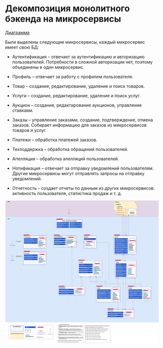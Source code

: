# Декомпозиция монолитного бэкенда на микросервисы

[Диаграмма](https://viewer.diagrams.net/?tags=%7B%7D&lightbox=1&highlight=0000ff&edit=_blank&layers=1&nav=1&title=task-2.drawio#Uhttps%3A%2F%2Fdrive.google.com%2Fuc%3Fid%3D1_5yk4_WBVlcXNS9rCK4sVN7Mu6VsQ-eV%26export%3Ddownload)

Были выделены следующие микросервисы, каждый микросервис имеет свою БД:

* Аутентификация – отвечает за аутентификацию и авторизацию пользователей. Потребности в сложной авторизации нет,
  поэтому объединены в один микросервис.

* Профиль – отвечает за работу с профилем пользователя.

* Товар – создание, редактирование, удаление и поиск товаров.

* Услуги – создание, редактирование, удаление и поиск услуг.

* Аукцион – создание, редактирование аукционов, управление ставками.

* Заказы – управление заказами, создание, подтверждение, отмена заказов. Собирает информацию для заказов из
  микросервисов товаров и услуг.

* Платежи – обработка платежей заказов.

* Техподдержка – обработка обращений пользователей.

* Апелляции – обработка апелляций пользователей.

* Нотификация – отвечает за отправку уведомлений пользователям. Другие микросервисы могут отправлять запросы на отправку
  уведомлений.

* Отчетность – создает отчеты по данным из других микросервисов: активность пользователя, статистика продаж и т. д.

<img src="task-2.drawio.png" alt="microservices">
